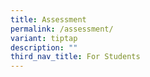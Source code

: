 ```yaml
---
title: Assessment
permalink: /assessment/
variant: tiptap
description: ""
third_nav_title: For Students
---
```

